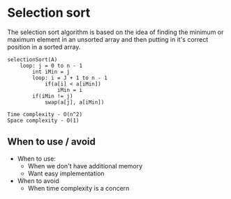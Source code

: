 # Selection sort

The selection sort algorithm is based on the idea of finding the minimum or maximum element in an unsorted array and then putting in it's correct position in a sorted array.

```
selectionSort(A)
    loop: j = 0 to n - 1
        int iMin = j
        loop: i = J + 1 to n - 1
            if(a[i] < a[iMin])
                iMin = i
        if(iMin != j)
            swap(a[j], a[iMin])

Time complexity - O(n^2)
Space complexity - O(1)
```

## When to use / avoid

- When to use:
    - When we don't have additional memory
    - Want easy implementation
- When to avoid
    - When time complexity is a concern